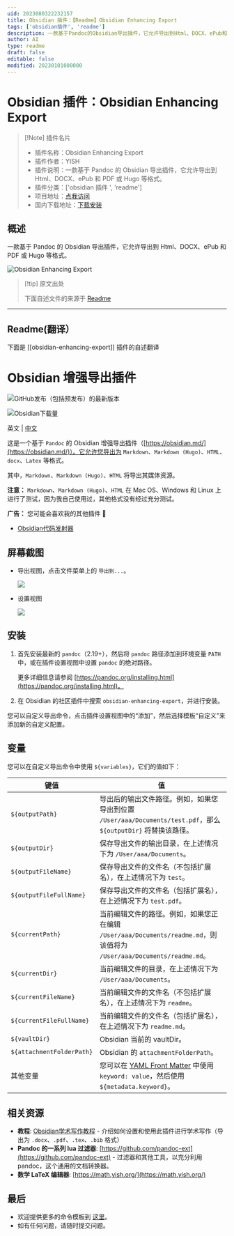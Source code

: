 ```yaml
---
uid: 2023080322232157
title: Obsidian 插件：【Readme】Obsidian Enhancing Export
tags: ['obsidian插件', 'readme']
description: 一款基于Pandoc的Obsidian导出插件，它允许导出到Html、DOCX、ePub和PDF或Hugo等格式。
author: AI
type: readme
draft: false
editable: false
modified: 20230101000000
---
```


# Obsidian 插件：Obsidian Enhancing Export

> [!Note] 插件名片
> - 插件名称：Obsidian Enhancing Export
> - 插件作者：YISH
> - 插件说明：一款基于 Pandoc 的 Obsidian 导出插件，它允许导出到 Html、DOCX、ePub 和 PDF 或 Hugo 等格式。
> - 插件分类：['obsidian 插件 ', 'readme']
> - 项目地址：[点我访问](https://github.com/mokeyish/obsidian-enhancing-export)
> - 国内下载地址：[下载安装](https://pkmer.cn/products/plugin/pluginMarket/?obsidian-enhancing-export)

## 概述

一款基于 Pandoc 的 Obsidian 导出插件，它允许导出到 Html、DOCX、ePub 和 PDF 或 Hugo 等格式。

![Obsidian Enhancing Export](https://cdn.pkmer.cn/covers/obsidian-enhancing-export.png!pkmer)

> [!tip] 原文出处
>
>下面自述文件的来源于 [Readme](https://ghproxy.net/https://raw.githubusercontent.com/mokeyish/obsidian-enhancing-export/main/README.md)
>

---

## Readme(翻译）

下面是 [[obsidian-enhancing-export]] 插件的自述翻译

# Obsidian 增强导出插件

![GitHub发布（包括预发布）的最新版本](https://img.shields.io/github/v/release/mokeyish/obsidian-enhancing-export?display_name=tag&include_prereleases)

![Obsidian下载量](https://img.shields.io/badge/dynamic/json?logo=obsidian&color=%23483699&label=downloads&query=%24%5B%27obsidian-enhancing-export%27%5D.downloads&url=https%3A%2F%2Fraw.githubusercontent.com%2Fobsidianmd%2Fobsidian-releases%2Fmaster%2Fcommunity-plugin-stats.json)

英文 | [中文](https://github.com/mokeyish/obsidian-enhancing-export/blob/master/README_zh-CN.md)

这是一个基于 `Pandoc` 的 Obsidian 增强导出插件（[https://obsidian.md/](https://obsidian.md/)）。它允许您导出为 `Markdown`、`Markdown (Hugo)`、`HTML`、`docx`、`Latex` 等格式。

其中，`Markdown`、`Markdown (Hugo)`、`HTML` 将导出其媒体资源。

**注意：** `Markdown`、`Markdown (Hugo)`、`HTML` 在 Mac OS、Windows 和 Linux 上进行了测试，因为我自己使用过，其他格式没有经过充分测试。

**广告：** 您可能会喜欢我的其他插件 🤪

- [Obsidian代码发射器](https://github.com/mokeyish/obsidian-code-emitter)

## 屏幕截图

- 导出视图，点击文件菜单上的 `导出到...`。

  ![](https://raw.githubusercontent.com/mokeyish/obsidian-enhancing-export/master/screenshot/exportview_en-US.png)

- 设置视图

  ![](https://raw.githubusercontent.com/mokeyish/obsidian-enhancing-export/master/screenshot/settingview_en-US.png)

## 安装

1. 首先安装最新的 `pandoc`（2.19+），然后将 `pandoc` 路径添加到环境变量 `PATH` 中，或在插件设置视图中设置 `pandoc` 的绝对路径。

   更多详细信息请参阅 [https://pandoc.org/installing.html](https://pandoc.org/installing.html)。

2. 在 Obsidian 的社区插件中搜索 `obsidian-enhancing-export`，并进行安装。

您可以自定义导出命令，点击插件设置视图中的“添加”，然后选择模板“自定义”来添加新的自定义配置。

## 变量

您可以在自定义导出命令中使用 `${variables}`，它们的值如下：

| 键值                      | 值                                                           |
| ------------------------- | ------------------------------------------------------------ |
| `${outputPath}`           | 导出后的输出文件路径。例如，如果您导出到位置 `/User/aaa/Documents/test.pdf`，那么 `${outputDir}` 将替换该路径。 |
| `${outputDir}`            | 保存导出文件的输出目录，在上述情况下为 `/User/aaa/Documents`。   |
| `${outputFileName}`       | 保存导出文件的文件名（不包括扩展名），在上述情况下为 `test`。   |
| `${outputFileFullName}`   | 保存导出文件的文件名（包括扩展名），在上述情况下为 `test.pdf`。 |
| `${currentPath}`          | 当前编辑文件的路径。例如，如果您正在编辑 `/User/aaa/Documents/readme.md`，则该值将为 `/User/aaa/Documents/readme.md`。 |
| `${currentDir}`           | 当前编辑文件的目录，在上述情况下为 `/User/aaa/Documents`。       |
| `${currentFileName}`      | 当前编辑文件的文件名（不包括扩展名），在上述情况下为 `readme`。 |
| `${currentFileFullName}`  | 当前编辑文件的文件名（包括扩展名），在上述情况下为 `readme.md`。 |
| `${vaultDir}`             | Obsidian 当前的 vaultDir。                                     |
| `${attachmentFolderPath}` | Obsidian 的 `attachmentFolderPath`。                            |
| 其他变量                  | 您可以在 [YAML Front Matter](https://jekyllrb.com/docs/front-matter/) 中使用 `keyword: value`，然后使用 `${metadata.keyword}`。 |

## 相关资源

- **教程**: [Obsidian学术写作教程](https://betterhumans.pub/obsidian-tutorial-for-academic-writing-87b038060522) - 介绍如何设置和使用此插件进行学术写作（导出为 `.docx`、`.pdf`、`.tex`、`.bib` 格式）
- **Pandoc 的一系列 lua 过滤器**: [https://github.com/pandoc-ext](https://github.com/pandoc-ext) - 过滤器和其他工具，以充分利用 pandoc，这个通用的文档转换器。
- **数学 LaTeX 编辑器**: [https://math.yish.org/](https://math.yish.org/)

## 最后

- 欢迎提供更多的命令模板到 [这里](src/export_templates.ts)。
- 如有任何问题，请随时提交问题。



